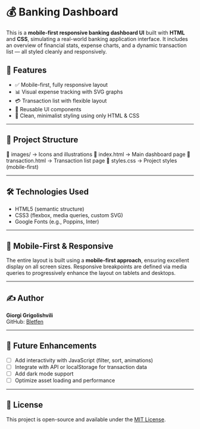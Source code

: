 # 💰 Banking Dashboard

This is a **mobile-first responsive banking dashboard UI** built with **HTML** and **CSS**, simulating a real-world banking application interface. It includes an overview of financial stats, expense charts, and a dynamic transaction list — all styled cleanly and responsively.

## 🚀 Features

- ✅ Mobile-first, fully responsive layout
- 📊 Visual expense tracking with SVG graphs
- 💳 Transaction list with flexible layout
- 🧩 Reusable UI components
- 🎨 Clean, minimalist styling using only HTML & CSS

---

## 📂 Project Structure

📁 images/ → Icons and illustrations
📄 index.html → Main dashboard page
📄 transaction.html → Transaction list page
📄 styles.css → Project styles (mobile-first)

---

## 🛠️ Technologies Used

- HTML5 (semantic structure)
- CSS3 (flexbox, media queries, custom SVG)
- Google Fonts (e.g., Poppins, Inter)

---

## 📱 Mobile-First & Responsive

The entire layout is built using a **mobile-first approach**, ensuring excellent display on all screen sizes. Responsive breakpoints are defined via media queries to progressively enhance the layout on tablets and desktops.

---

## ✍️ Author

**Giorgi Grigolishvili**  
GitHub: [Bletfen](https://github.com/Bletfen)

---

## 📌 Future Enhancements

- [ ] Add interactivity with JavaScript (filter, sort, animations)
- [ ] Integrate with API or localStorage for transaction data
- [ ] Add dark mode support
- [ ] Optimize asset loading and performance

---

## 📄 License

This project is open-source and available under the [MIT License](LICENSE).
